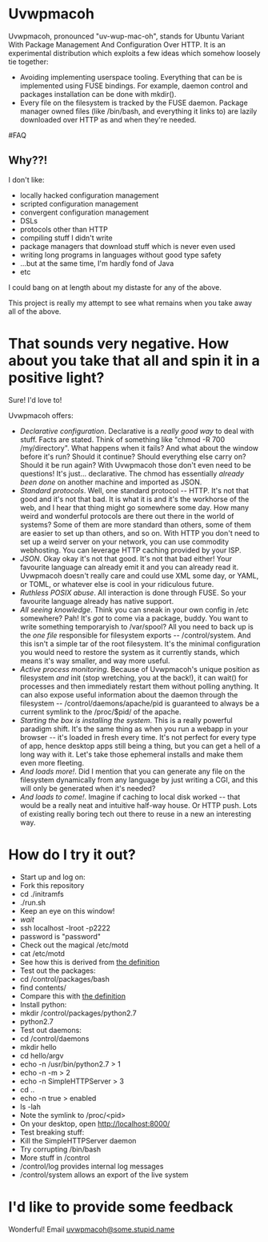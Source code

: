 # Uvwpmacoh
Uvwpmacoh, pronounced "uv-wup-mac-oh", stands for Ubuntu Variant With Package
Management And Configuration Over HTTP. It is an experimental distribution
which exploits a few ideas which somehow loosely tie together:
 - Avoiding implementing userspace tooling. Everything that can be is
   implemented using FUSE bindings. For example, daemon control and packages
   installation can be done with mkdir().
 - Every file on the filesystem is tracked by the FUSE daemon. Package manager
   owned files (like /bin/bash, and everything it links to) are lazily
   downloaded over HTTP as and when they're needed.

#FAQ

## Why??!

I don't like:

* locally hacked configuration management
* scripted configuration management
* convergent configuration management
* DSLs
* protocols other than HTTP
* compiling stuff I didn't write
* package managers that download stuff which is never even used
* writing long programs in languages without good type safety
* ...but at the same time, I'm hardly fond of Java
* etc

I could bang on at length about my distaste for any of the above.

This project is really my attempt to see what remains when you take away all of
the above.

# That sounds very negative. How about you take that all and spin it in a positive light?

Sure! I'd love to!

Uvwpmacoh offers:
* *Declarative configuration*. Declarative is a *really good way* to deal with
  stuff. Facts are stated. Think of something like "chmod -R 700
  /my/directory". What happens when it fails? And what about the window before
  it's run? Should it continue? Should everything else carry on? Should it be
  run again? With Uvwpmacoh those don't even need to be questions! It's just...
  declarative. The chmod has essentially *already been done* on another machine
  and imported as JSON.
* *Standard protocols*. Well, one standard protocol -- HTTP. It's not that good
  and it's not that bad. It is what it is and it's the workhorse of the web,
  and I hear that thing might go somewhere some day. How many weird and
  wonderful protocols are there out there in the world of systems? Some of them
  are more standard than others, some of them are easier to set up than others,
  and so on. With HTTP you don't need to set up a weird server on your network,
  you can use commodity webhosting. You can leverage HTTP caching provided by
  your ISP.
* *JSON*. Okay okay it's not that good. It's not that bad either! Your
  favourite language can already emit it and you can already read it. Uvwpmacoh
  doesn't really care and could use XML some day, or YAML, or TOML, or
  whatever else is cool in your ridiculous future.
* *Ruthless POSIX abuse*. All interaction is done through FUSE. So your
  favourite language already has native support.
* *All seeing knowledge*. Think you can sneak in your own config in /etc
  somewhere? Pah! It's *got* to come via a package, buddy. You want to write
  something temporaryish to /var/spool? All you need to back up is the *one
  file* responsible for filesystem exports -- /control/system. And this isn't a
  simple tar of the root filesystem. It's the minimal configuration you would
  need to restore the system as it currently stands, which means it's way
  smaller, and way more useful.
* *Active process monitoring*. Because of Uvwpmacoh's unique position as
  filesystem *and* init (stop wretching, you at the back!), it can wait() for
  processes and then immediately restart them without polling anything. It can
  also expose useful information about the daemon through the filesystem --
  /control/daemons/apache/pid is guaranteed to always be a current symlink to
  the /proc/$pid/ of the apache.
* *Starting the box is installing the system*. This is a really powerful
  paradigm shift. It's the same thing as when you run a webapp in your browser
  -- it's loaded in fresh every time. It's not perfect for every type of app,
  hence desktop apps still being a thing, but you can get a hell of a long way
  with it. Let's take those ephemeral installs and make them even more
  fleeting.
* *And loads more!*. Did I mention that you can generate any file on the
  filesystem dynamically from any language by just writing a CGI, and this will
  only be generated when it's needed?
* *And loads to come!*. Imagine if caching to local disk worked -- that would
  be a really neat and intuitive half-way house. Or HTTP push. Lots of existing
  really boring tech out there to reuse in a new an interesting way.


# How do I try it out?

* Start up and log on:
 * Fork this repository
 * cd ./initramfs
 * ./run.sh
  * Keep an eye on this window!
 * *wait*
 * ssh localhost -lroot -p2222
 * password is "password"
* Check out the magical /etc/motd
 * cat /etc/motd
 * See how this is derived from [the definition](https://github.com/patrickangusjohngrant/Uvwpmacoh-packages/blob/master/system_definitions/default.json)
* Test out the packages:
 * cd /control/packages/bash
 * find contents/
 * Compare this with [the definition](http://github.com/patrickangusjohngrant/Uvwpmacoh-packages/blob/master/extracts/bash.json)
* Install python:
 * mkdir /control/packages/python2.7
 * python2.7
* Test out daemons:
 * cd /control/daemons
 * mkdir hello
 * cd hello/argv
 * echo -n /usr/bin/python2.7 > 1
 * echo -n -m > 2
 * echo -n SimpleHTTPServer > 3
 * cd ..
 * echo -n true > enabled
 * ls -lah
 * Note the symlink to /proc/&lt;pid&gt;
 * On your desktop, open [http://localhost:8000/](http://localhost:8000/)
* Test breaking stuff:
 * Kill the SimpleHTTPServer daemon
 * Try corrupting /bin/bash
* More stuff in /control
 * /control/log provides internal log messages
 * /control/system allows an export of the live system

# I'd like to provide some feedback

Wonderful! Email uvwpmacoh@some.stupid.name

